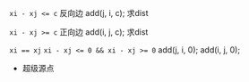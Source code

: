 `xi - xj <= c`
反向边 add(j, i, c); 求dist

`xi - xj >= c`
正向边 add(i, j, c); 求dist

`xi == xj`
`xi - xj <= 0 && xi - xj >= 0`
add(j, i, 0);
add(i, j, 0);

+ 超级源点